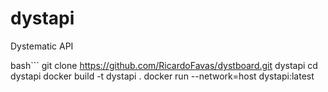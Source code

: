 # dystapi
Dystematic API

bash```
git clone https://github.com/RicardoFavas/dystboard.git dystapi
cd dystapi
docker build -t dystapi .
docker run --network=host dystapi:latest
```
